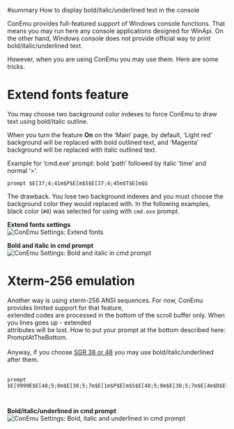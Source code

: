 ﻿#summary How to display bold/italic/underlined text in the console

ConEmu provides full-featured support of Windows console functions.
That means you may run here any console applications designed for WinApi.
On the other hand, Windows console does not provide official way to
print bold/italic/underlined text.

However, when you are using ConEmu you may use them. Here are some tricks.

# Extend fonts feature #
You may choose two background color indexes to force ConEmu to draw text using bold/italic outline.

When you turn the feature **On** on the ‘Main’ page, by default,
‘Light red’ background will be replaced with bold outlined text,
and ‘Magenta’ background will be replaced with italic outlined text.

Example for ‘cmd.exe’ prompt: bold ‘path’ followed by italic ‘time’ and normal ‘>’.
```
prompt $E[37;4;41m$P$E[m$S$E[37;4;45m$T$E[m$G
```

The drawback. You lose two background indexes and you must choose the background color
they would replaced with. In the following examples, black color (`#0`) was selected
for using with `cmd.exe` prompt.

**Extend fonts settings**<br>
<img src='http://conemu-maximus5.googlecode.com/svn/files/ConEmuExtFonts1.png' title='ConEmu Settings: Extend fonts'>

<b>Bold and italic in cmd prompt</b><br>
<img src='http://conemu-maximus5.googlecode.com/svn/files/ConEmuExtFonts2.png' title='ConEmu Settings: Bold and italic in cmd prompt'>

<h1>Xterm-256 emulation</h1>
Another way is using xterm-256 ANSI sequences. For now, ConEmu provides limited support for that feature,<br>
extended codes are processed in the bottom of the scroll buffer only. When you lines goes up - extended<br>
attributes will be lost. How to put your prompt at the bottom described here: PromptAtTheBottom.<br>
<br>
Anyway, if you choose <a href='http://conemu.github.io/en/AnsiEscapeCodes.html'>SGR 38 or 48</a> you may use bold/italic/underlined after them.<br>
<br>
<pre><code>prompt $E[9999E$E[48;5;0m$E[38;5;7m$E[1m$P$E[m$S$E[48;5;0m$E[38;5;7m$E[4m$D$E[m$S$E[48;5;0m$E[38;5;7m$E[3m$T$E[m$g<br>
</code></pre>

<b>Bold/italic/underlined in cmd prompt</b><br>
<img src='http://conemu-maximus5.googlecode.com/svn/files/ConEmuExtFonts3.png' title='ConEmu Settings: Bold, italic and underlined in cmd prompt'>